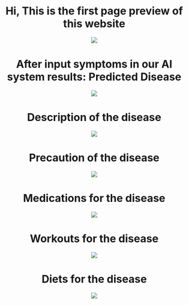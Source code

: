 <h1 align="center">Hi, This is the first page preview of this website </h1>

<div align="center"><img src="https://github.com/sayeem038/Medicine-Recomendation/blob/main/med/Screenshot%202024-07-16%20223734.png"></div>

<h1 align="center"> After input symptoms in our AI system results: Predicted Disease </h1>

<div align="center"><img src="https://github.com/sayeem038/Medicine-Recomendation/blob/main/med/pre.png"></div>

<h1 align="center"> Description of the disease </h1>

<div align="center"><img src="https://github.com/sayeem038/Medicine-Recomendation/blob/main/med/des.png"></div>

<h1 align="center"> Precaution of the disease </h1>

<div align="center"><img src="https://github.com/sayeem038/Medicine-Recomendation/blob/main/med/precau.png"></div>

<h1 align="center"> Medications for the disease </h1>

<div align="center"><img src="https://github.com/sayeem038/Medicine-Recomendation/blob/main/med/med.png"></div>

<h1 align="center"> Workouts for the disease </h1>

<div align="center"><img src="https://github.com/sayeem038/Medicine-Recomendation/blob/main/med/wrk.png"></div>

<h1 align="center"> Diets for the disease </h1>

<div align="center"><img src="https://github.com/sayeem038/Medicine-Recomendation/blob/main/med/die.png"></div>

